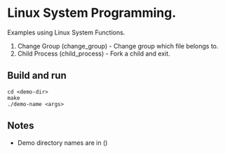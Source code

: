 # Linux System Programming.

Examples using Linux System Functions.

1. Change Group (change_group) - Change group which file belongs to.
2. Child Process (child_process) - Fork a child and exit.


## Build and run
```
cd <demo-dir>
make 
./demo-name <args>
```

## Notes
- Demo directory names are in ()